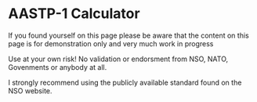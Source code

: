# AASTP-1 Calculator

If you found yourself on this page please be aware that the content on
this page is for demonstration only and very much work in progress

Use at your own risk! No validation or endorsment from NSO, NATO, Govenments or anybody at all.

I strongly recommend using the publicly available standard found on the NSO website.
